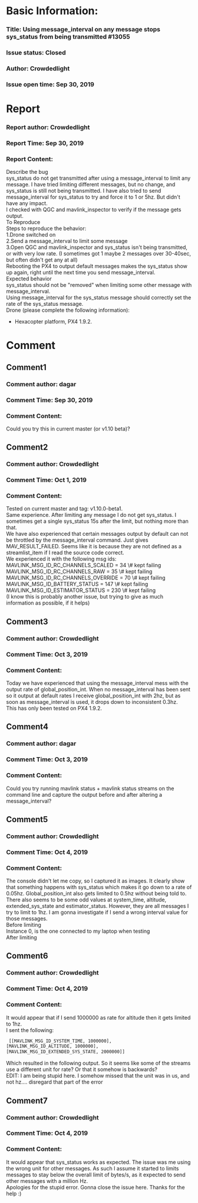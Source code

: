 # Basic Information:
### Title:  Using message_interval on any message stops sys_status from being transmitted #13055 
### Issue status: Closed
### Author: Crowdedlight
### Issue open time: Sep 30, 2019
# Report
### Report author: Crowdedlight
### Report Time: Sep 30, 2019
### Report Content:   
Describe the bug    
sys_status do not get transmitted after using a message_interval to limit any message. I have tried limiting different messages, but no change, and sys_status is still not being transmitted. I have also tried to send message_interval for sys_status to try and force it to 1 or 5hz. But didn't have any impact.  
I checked with QGC and mavlink_inspector to verify if the message gets output.  
To Reproduce    
Steps to reproduce the behavior:  
1.Drone switched on  
2.Send a message_interval to limit some message  
3.Open QGC and mavlink_inspector and sys_status isn't being transmitted, or with very low rate. (I sometimes got 1 maybe 2 messages over 30-40sec, but often didn't get any at all)  
Rebooting the PX4 to output default messages makes the sys_status show up again, right until the next time you send message_interval.  
Expected behavior    
sys_status should not be "removed" when limiting some other message with message_interval.    
Using message_interval for the sys_status message should correctly set the rate of the sys_status message.  
Drone (please complete the following information):  
- Hexacopter platform, PX4 1.9.2.  

# Comment
## Comment1
### Comment author: dagar
### Comment Time: Sep 30, 2019
### Comment Content:   
Could you try this in current master (or v1.10 beta)?  

## Comment2
### Comment author: Crowdedlight
### Comment Time: Oct 1, 2019
### Comment Content:   
Tested on current master and tag: v1.10.0-beta1.    
Same experience. After limiting any message I do not get sys_status. I sometimes get a single sys_status 15s after the limit, but nothing more than that.  
We have also experienced that certain messages output by default can not be throttled by the message_interval command. Just gives MAV_RESULT_FAILED. Seems like it is because they are not defined as a streamlist_item if I read the source code correct.  
We experienced it with the following msg ids:    
MAVLINK_MSG_ID_RC_CHANNELS_SCALED = 34      \\# kept failing    
MAVLINK_MSG_ID_RC_CHANNELS_RAW = 35         \\# kept failing    
MAVLINK_MSG_ID_RC_CHANNELS_OVERRIDE = 70    \\# kept failing    
MAVLINK_MSG_ID_BATTERY_STATUS = 147         \\# kept failing    
MAVLINK_MSG_ID_ESTIMATOR_STATUS = 230       \\# kept failing  
(I know this is probably another issue, but trying to give as much information as possible, if it helps)  

## Comment3
### Comment author: Crowdedlight
### Comment Time: Oct 3, 2019
### Comment Content:   
Today we have experienced that using the message_interval mess with the output rate of global_position_int. When no message_interval has been sent so it output at default rates I receive global_position_int with 2hz, but as soon as message_interval is used, it drops down to inconsistent 0.3hz.  
This has only been tested on PX4 1.9.2.  

## Comment4
### Comment author: dagar
### Comment Time: Oct 3, 2019
### Comment Content:   
Could you try running mavlink status + mavlink status streams on the command line and capture the output before and after altering a message_interval?  

## Comment5
### Comment author: Crowdedlight
### Comment Time: Oct 4, 2019
### Comment Content:   
The console didn't let me copy, so I captured it as images. It clearly show that something happens with sys_status which makes it go down to a rate of 0.05hz. Global_position_int also gets limited to 0.5hz without being told to. There also seems to be some odd values at system_time, altitude, extended_sys_state and estimator_status. However, they are all messages I try to limit to 1hz. I am gonna investigate if I send a wrong interval value for those messages.  
Before limiting  
Instance 0, is the one connected to my laptop when testing    
After limiting  
    

## Comment6
### Comment author: Crowdedlight
### Comment Time: Oct 4, 2019
### Comment Content:   
It would appear that if I send 1000000 as rate for altitude then it gets limited to 1hz.  
I sent the following:  
    
```bash     
 [[MAVLINK_MSG_ID_SYSTEM_TIME, 1000000],        
[MAVLINK_MSG_ID_ALTITUDE, 1000000],        
[MAVLINK_MSG_ID_EXTENDED_SYS_STATE, 2000000]]        
```  
Which resulted in the following output. So it seems like some of the streams use a different unit for rate? Or that it somehow is backwards?    
EDIT: I am being stupid here. I somehow missed that the unit was in us, and not hz.... disregard that part of the error  

## Comment7
### Comment author: Crowdedlight
### Comment Time: Oct 4, 2019
### Comment Content:   
It would appear that sys_status works as expected. The issue was me using the wrong unit for other messages. As such I assume it started to limits messages to stay below the overall limit of bytes/s, as it expected to send other messages with a million Hz.  
Apologies for the stupid error. Gonna close the issue here. Thanks for the help :)  
